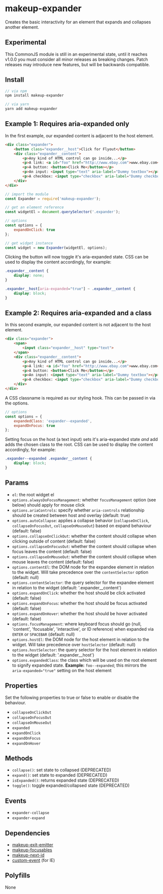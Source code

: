 # makeup-expander

Creates the basic interactivity for an element that expands and collapses another element.

## Experimental

This CommonJS module is still in an experimental state, until it reaches v1.0.0 you must consider all minor releases as breaking changes. Patch releases may introduce new features, but will be backwards compatible.

## Install

```js
// via npm
npm install makeup-expander

// via yarn
yarn add makeup-expander
```

## Example 1: Requires aria-expanded only

In the first example, our expanded content is adjacent to the host element.

```html
<div class="expander">
    <button class="expander__host">Click for Flyout</button>
    <div class="expander__content">
        <p>Any kind of HTML control can go inside...</p>
        <p>A link: <a id="foo" href="http://www.ebay.com">www.ebay.com</a></p>
        <p>A button: <button>Click Me</button></p>
        <p>An input: <input type="text" aria-label="Dummy textbox"></p>
        <p>A checkbox: <input type="checkbox" aria-label="Dummy checkbox"></p>
    </div>
</div>
```

```js
// import the module
const Expander = require('makeup-expander');

// get an element reference
const widgetEl = document.querySelector('.expander');

// options
const options = {
    expandOnClick: true
};

// get widget instance
const widget = new Expander(widgetEl, options);
```

Clicking the button will now toggle it's aria-expanded state. CSS can be used to display the content accordingly, for example:

```css
.expander__content {
    display: none;
}

.expander__host[aria-expanded="true"] ~ .expander__content {
    display: block;
}
```

## Example 2: Requires aria-expanded and a class

In this second example, our expanded content is not adjacent to the host element.

```html
<div class="expander">
    <span>
        <input class="expander__host" type="text">
    </span>
    <div class="expander__content">
        <p>Any kind of HTML control can go inside...</p>
        <p>A link: <a id="foo" href="http://www.ebay.com">www.ebay.com</a></p>
        <p>A button: <button>Click Me</button></p>
        <p>An input: <input type="text" aria-label="Dummy textbox"></p>
        <p>A checkbox: <input type="checkbox" aria-label="Dummy checkbox"></p>
    </div>
</div>
```

A CSS classname is required as our styling hook. This can be passed in via the options.

```js
// options
const options = {
    expandedClass: 'expander--expanded',
    expandOnFocus: true
};
```

Setting focus on the host (a text input) sets it's aria-expanded state *and* add adds the chosen class to the root. CSS can be used to display the content accordingly, for example:

```css
.expander--expanded .expander__content {
    display: block;
}
```

## Params

* `el`: the root widget el
* `options.alwaysDoFocusManagement`: whether `focusManagement` option (see below) should apply for mouse click
* `options.ariaControls`: specify whether `aria-controls` relationship should be created between host and overlay (default: true)
* `options.autoCollapse`: applies a collapse behavior (`collapseOnClick`, `collapseOnFocusOut`, `collapseOnMouseOut`) based on expand behaviour (default: false)
* `options.collapseOnClickOut`: whether the content should collapse when clicking outside of content (default: false)
* `options.collapseOnFocusOut`: whether the content should collapse when focus leaves the content (default: false)
* `options.collapseOnMouseOut`: whether the content should collapse when mouse leaves the content (default: false)
* `options.contentEl`: the DOM node for the expandee element in relation to the widget. Will take precedence over the `contentSelector` option (default: null)
* `options.contentSelector`: the query selector for the expandee element in relation to the widget (default: '.expander__content')
* `options.expandOnClick`: whether the host should be click activated (default: false)
* `options.expandOnFocus`: whether the host should be focus activated (default: false)
* `options.expandOnHover`: whether the host should be hover activated (default: false)
* `options.focusManagement`: where keyboard focus should go (null, 'content', 'focusable', 'interactive', or ID reference) when expanded via `ENTER` or `SPACEBAR` (default: null)
* `options.hostEl`: the DOM node for the host element in relation to the widget. Will take precedence over `hostSelector` (default: null)
* `options.hostSelector`: the query selector for the host element in relation to the widget (default: '.expander__host')
* `options.expandedClass`: the class which will be used on the root element to signify expanded state. **Example:** `foo--expanded`; this mirrors the `aria-expanded="true"` setting on the host element

## Properties

Set the following properties to true or false to enable or disable the behaviour.

* `collapseOnClickOut`
* `collapseOnFocusOut`
* `collapseOnMouseOut`
* `expanded`
* `expandOnClick`
* `expandOnFocus`
* `expandOnHover`

## Methods

* `collapse()`: set state to collapsed (DEPRECATED)
* `expand()`: set state to expanded (DEPRECATED)
* `isExpanded()`: returns expanded state (DEPRECATED)
* `toggle()`: toggle expanded/collapsed state (DEPRECATED)

## Events

* `expander-collapse`
* `expander-expand`

## Dependencies

* [makeup-exit-emitter](https://github.com/makeup/makeup-js/tree/master/packages/makeup-exit-emitter)
* [makeup-focusables](https://github.com/makeup/makeup-js/tree/master/packages/makeup-focusables)
* [makeup-next-id](https://github.com/makeup/makeup-js/tree/master/packages/makeup-next-id)
* [custom-event](https://github.com/webmodules/custom-event) (for IE)

## Polyfills

None
